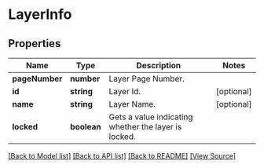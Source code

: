 ﻿# LayerInfo


## Properties
Name | Type | Description | Notes
------------ | ------------- | ------------- | -------------
**pageNumber** | **number** | Layer Page Number. | 
**id** | **string** | Layer Id. | [optional]
**name** | **string** | Layer Name. | [optional]
**locked** | **boolean** | Gets a value indicating whether the layer is locked. | 

[[Back to Model list]](../README.md#documentation-for-models) [[Back to API list]](../README.md#documentation-for-api-endpoints) [[Back to README]](../README.md) [[View Source]](../src/models/layerInfo.ts)

